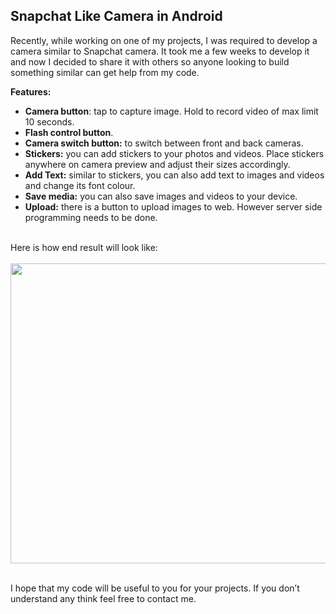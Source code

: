 <h2>Snapchat Like Camera in Android</h2>
<p>Recently, while working on one of my projects, I was required to develop a camera similar to Snapchat camera. It took me a few weeks to develop it and now I decided to share it with others so anyone looking to build something similar can get help from my code.<br />

<strong>Features:</strong></p><ul><li><strong>Camera button</strong>: tap to capture image. Hold to record video of max limit 10 seconds.</li><li><strong>Flash control button</strong>.</li><li><strong>Camera switch button:</strong> to switch between front and back cameras.</li><li><strong>Stickers:</strong> you can add stickers to your photos and videos. Place stickers anywhere on camera preview and adjust their sizes accordingly.</li><li><strong>Add Text:</strong> similar to stickers, you can also add text to images and videos and change its font colour.</li><li><strong>Save media:</strong> you can also save images and videos to your device.</li><li><strong>Upload:</strong> there is a button to upload images to web. However server side programming needs to be done.</li></ul><br />Here is how end result will look like:<br /><br /><img src="http://haq.life/media/blog/blog-89-1.jpg" width="825" height="480" /><br /><br /><p>I hope that my code will be useful to you for your projects. If you don&rsquo;t understand any think feel free to contact me.</p>
